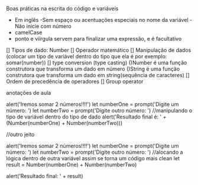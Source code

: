 Boas práticas na escrita do código e variáveis

- Em inglês
  -Sem espaço ou acentuações especiais no nome da variável
  -Não inicie com número
- camelCase
- ponto e viírgula servem para finalizar uma expressão, e é facultativo

[] Tipos de dado: Number
[] Operador matemático
[] Manipulação de dados
(colocar um tipo de variável dentro do tipo que ela é por exemplo: somar(number))
[] type conversion (type casting)
()Number é uma função construtora que transforma um dado em número
()String é uma função construtora que transforma um dado em string(sequência de caracteres)
[] Ordem de precedência de operadores
[] Group operator

anotações de aula

alert('Iremos somar 2 números!!!!')
let numberOne = prompt('Digite um número: ')
let numberTwo = prompt('Digite outro número: ')
//manipulando o tipo de variável dentro do tipo de dado
alert('Resultado final é: ' + (Number(numberOne) + Number(numberTwo)))

//outro jeito

alert('Iremos somar 2 números!!!!')
let numberOne = prompt('Digite um número: ')
let numberTwo = prompt('Digite outro número: ')
//alocando a lógica dentro de outra variável assim se torna um código mais clean
let result = Number(numberOne) + Number(numberTwo)

alert('Resultado final: ' + result)
